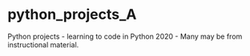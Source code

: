 # python_projects_A
Python projects - learning to code in Python 2020 - Many may be from instructional material.
